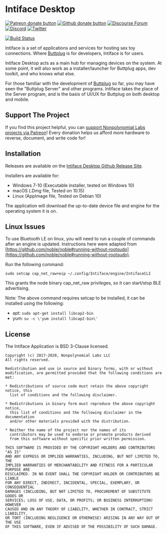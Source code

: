# Intiface Desktop

[![Patreon donate button](https://img.shields.io/badge/patreon-donate-yellow.svg)](https://www.patreon.com/qdot)
[![Github donate button](https://img.shields.io/badge/github-donate-ff69b4.svg)](https://www.github.com/sponsors/qdot)
[![Discourse Forum](https://img.shields.io/badge/discourse-forum-blue.svg)](https://metafetish.club)
[![Discord](https://img.shields.io/discord/353303527587708932.svg?logo=discord)](https://discord.buttplug.io)
[![Twitter](https://img.shields.io/twitter/follow/buttplugio.svg?style=social&logo=twitter)](https://twitter.com/buttplugio)

[![Build Status](https://dev.azure.com/nplabs/buttplug/_apis/build/status/intiface.intiface-desktop?branchName=master)](https://dev.azure.com/nplabs/buttplug/_build/latest?definitionId=5&branchName=master)

Intiface is a set of applications and services for hosting sex toy
connections. Where [Buttplug](https://buttplug.io) is for developers,
Intiface is for users.

Intiface Desktop acts as a main hub for managing devices on the system. At some
point, it will also work as a installer/launcher for Buttplug apps, dev toolkit,
and who knows what else.

For those familiar with the development of
[Buttplug](https://buttplug.io) so far, you may have seen the
"Buttplug Server" and other programs. Intiface takes the place of the
Server program, and is the basis of UI/UX for Buttplug on both desktop
and mobile.

## Support The Project

If you find this project helpful, you
can
[support Nonpolynomial Labs projects via Patreon](http://patreon.com/qdot)!
Every donation helps us afford more hardware to reverse, document, and
write code for!

## Installation

Releases are available on the [Intiface Desktop Github Release
Site](https://github.com/intiface/intiface-desktop/releases).

Installers are available for:

- Windows 7-10 (Executable installer, tested on Windows 10)
- macOS (.Dmg file, Tested on 10.15)
- Linux (AppImage file, Tested on Debian 10)

The application will download the up-to-date device file and
engine for the operating system it is on.

## Linux Issues

To use Bluetooth LE on linux, you will need to run a couple of
commands after an engine is updated. Instructions here were adapted
from [https://github.com/noble/noble#running-without-rootsudo](https://github.com/noble/noble#running-without-rootsudo).

Run the following command:

```
sudo setcap cap_net_raw+eip ~/.config/Intiface/engine/IntifaceCLI
```

This grants the node binary cap_net_raw privileges, so it can start/stop BLE advertising.

Note: The above command requires setcap to be installed, it can be installed using the following:

- apt: `sudo apt-get install libcap2-bin`
- yum: `su -c \'yum install libcap2-bin\'`


## License

The Intiface Application is BSD 3-Clause licensed.

    Copyright (c) 2017-2020, Nonpolynomial Labs LLC
    All rights reserved.
    
    Redistribution and use in source and binary forms, with or without
    modification, are permitted provided that the following conditions are met:
    
    * Redistributions of source code must retain the above copyright notice, this
      list of conditions and the following disclaimer.
    
    * Redistributions in binary form must reproduce the above copyright notice,
      this list of conditions and the following disclaimer in the documentation
      and/or other materials provided with the distribution.
    
    * Neither the name of the project nor the names of its
      contributors may be used to endorse or promote products derived
      from this software without specific prior written permission.
    
    THIS SOFTWARE IS PROVIDED BY THE COPYRIGHT HOLDERS AND CONTRIBUTORS "AS IS"
    AND ANY EXPRESS OR IMPLIED WARRANTIES, INCLUDING, BUT NOT LIMITED TO, THE
    IMPLIED WARRANTIES OF MERCHANTABILITY AND FITNESS FOR A PARTICULAR PURPOSE ARE
    DISCLAIMED. IN NO EVENT SHALL THE COPYRIGHT HOLDER OR CONTRIBUTORS BE LIABLE
    FOR ANY DIRECT, INDIRECT, INCIDENTAL, SPECIAL, EXEMPLARY, OR CONSEQUENTIAL
    DAMAGES (INCLUDING, BUT NOT LIMITED TO, PROCUREMENT OF SUBSTITUTE GOODS OR
    SERVICES; LOSS OF USE, DATA, OR PROFITS; OR BUSINESS INTERRUPTION) HOWEVER
    CAUSED AND ON ANY THEORY OF LIABILITY, WHETHER IN CONTRACT, STRICT LIABILITY,
    OR TORT (INCLUDING NEGLIGENCE OR OTHERWISE) ARISING IN ANY WAY OUT OF THE USE
    OF THIS SOFTWARE, EVEN IF ADVISED OF THE POSSIBILITY OF SUCH DAMAGE.


